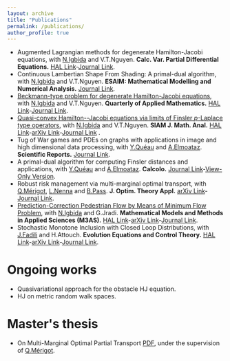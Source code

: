```yaml
---
layout: archive
title: "Publications"
permalink: /publications/
author_profile: true
---
```


* Augmented Lagrangian methods for degenerate Hamilton-Jacobi equations, with [N.Igbida](https://www.unilim.fr/pages_perso/noureddine.igbida/) and V.T.Nguyen. **Calc. Var. Partial Differential Equations.** [HAL Link](https://hal.archives-ouvertes.fr/hal-03020313)-[Journal Link](https://link.springer.com/article/10.1007/s00526-021-02092-5).
* Continuous Lambertian Shape From Shading: A primal-dual algorithm, with [N.Igbida](https://www.unilim.fr/pages_perso/noureddine.igbida/) and V.T.Nguyen. **ESAIM: Mathematical Modelling and Numerical Analysis.** [Journal Link](https://doi.org/10.1051/m2an/2022014).
* [Beckmann-type problem for degenerate Hamilton-Jacobi equations](https://enhamza.github.io/files/HJ_BK_accepted.pdf), with [N.Igbida](https://www.unilim.fr/pages_perso/noureddine.igbida/) and V.T.Nguyen. **Quarterly of Applied Mathematics.** [HAL Link](https://hal.archives-ouvertes.fr/hal-03020324)-[Journal Link](https://www.ams.org/journals/qam/0000-000-00/S0033-569X-2021-01606-7).
* [Quasi-convex Hamilton--Jacobi equations via limits of Finsler $p$-Laplace type operators](https://enhamza.github.io/files/Finsler-p-Laplace-HJ.pdf), with [N.Igbida](https://www.unilim.fr/pages_perso/noureddine.igbida/) and V.T.Nguyen. **SIAM J. Math. Anal.** [HAL Link](https://hal.archives-ouvertes.fr/hal-03279460)-[arXiv Link](https://arxiv.org/abs/2107.02606)-[Journal Link](https://epubs.siam.org/doi/pdf/10.1137/21M143306X?casa_token=m37hUOoTZPMAAAAA:uULpuoEYWjdxraeyo4dy7MCE8gAix5NZv0sV7XDSbeGvxx3nTSTI5lRfzTnLKHaXaWHylgu2hfJm) .
* Tug of War games and PDEs on graphs with applications in image and high dimensional data processing, with [Y.Quéau](https://sites.google.com/view/yvainqueau) and [A.Elmoataz](https://elmoatazbill.users.greyc.fr/). **Scientific Reports.** [Journal Link](https://www.nature.com/articles/s41598-023-32354-5).
* A primal-dual algorithm for computing Finsler distances and applications, with [Y.Quéau](https://sites.google.com/view/yvainqueau) and [A.Elmoataz](https://elmoatazbill.users.greyc.fr/). **Calcolo.** [Journal Link](https://link.springer.com/article/10.1007/s10092-024-00596-y)-[View-Only Version](https://rdcu.be/dRC68).
* Robust risk management via multi-marginal optimal transport, with [Q.Mérigot](http://quentin.mrgt.fr/), [L.Nenna](https://lucanenna.github.io/) and [B.Pass](https://sites.ualberta.ca/~pass/). **J. Optim. Theory Appl.** [arXiv Link](https://arxiv.org/abs/2211.07694)-[Journal Link](https://link.springer.com/article/10.1007/s10957-024-02438-x).
* [Prediction-Correction Pedestrian Flow by Means of Minimum Flow Problem](https://enhamza.github.io/files/cm_Final.pdf), with [N.Igbida](https://www.unilim.fr/pages_perso/noureddine.igbida/) and G.Jradi. **Mathematical Models and Methods in Applied Sciences (M3AS).** [HAL Link](https://hal.science/hal-03999852)-[arXiv Link](https://arxiv.org/abs/2302.11315)-[Journal Link](https://doi.org/10.1142/S0218202524500052).
* Stochastic Monotone Inclusion with Closed Loop Distributions, with [J.Fadili](https://fadili.users.greyc.fr) and H.Attouch. **Evolution Equations and Control Theory.** [HAL Link](https://hal.science/hal-04652333)-[arXiv Link](https://arxiv.org/abs/2407.13868)-[Journal Link](https://www.aimsciences.org/article/doi/10.3934/eect.2025022).

Ongoing works
==============
* Quasivariational approach for the obstacle HJ equation.
* HJ on metric random walk spaces.

Master's thesis
===============

* On Multi-Marginal Optimal Partial Transport [PDF](https://enhamza.github.io/files/v1.pdf), under the supervision of [Q.Mérigot](http://quentin.mrgt.fr).
